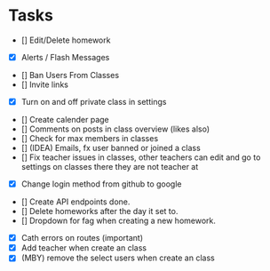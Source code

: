 # Tasks

-   [] Edit/Delete homework
-   [x] Alerts / Flash Messages
-   [] Ban Users From Classes
-   [] Invite links
-   [x] Turn on and off private class in settings
-   [] Create calender page
-   [] Comments on posts in class overview (likes also)
-   [] Check for max members in classes
-   [] (IDEA) Emails, fx user banned or joined a class
-   [] Fix teacher issues in classes, other teachers can edit and go to settings on classes there they are not teacher at
-   [x] Change login method from github to google
-   [] Create API endpoints done.
-   [] Delete homeworks after the day it set to.
-   [] Dropdown for fag when creating a new homework.
-   [x] Cath errors on routes (important)
-   [x] Add teacher when create an class
-   [x] (MBY) remove the select users when create an class
